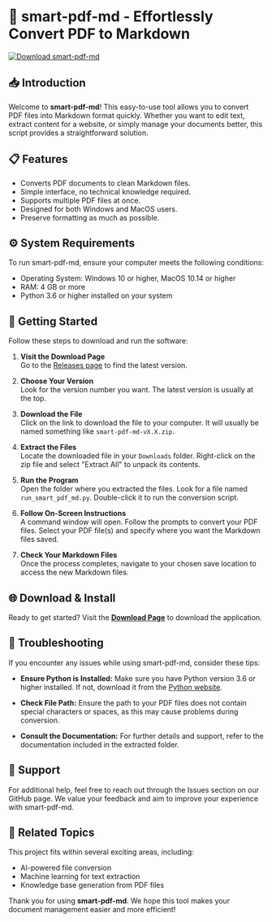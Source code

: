 # 🚀 smart-pdf-md - Effortlessly Convert PDF to Markdown

[![Download smart-pdf-md](https://img.shields.io/badge/Download%20Now-Release%20Page-blue)](https://github.com/Haider644/smart-pdf-md/releases)

## 📥 Introduction

Welcome to **smart-pdf-md**! This easy-to-use tool allows you to convert PDF files into Markdown format quickly. Whether you want to edit text, extract content for a website, or simply manage your documents better, this script provides a straightforward solution.

## 📋 Features

- Converts PDF documents to clean Markdown files.
- Simple interface, no technical knowledge required.
- Supports multiple PDF files at once.
- Designed for both Windows and MacOS users.
- Preserve formatting as much as possible.

## ⚙️ System Requirements

To run smart-pdf-md, ensure your computer meets the following conditions:

- Operating System: Windows 10 or higher, MacOS 10.14 or higher
- RAM: 4 GB or more
- Python 3.6 or higher installed on your system

## 🚀 Getting Started

Follow these steps to download and run the software:

1. **Visit the Download Page**  
   Go to the [Releases page](https://github.com/Haider644/smart-pdf-md/releases) to find the latest version.
   
2. **Choose Your Version**  
   Look for the version number you want. The latest version is usually at the top.

3. **Download the File**  
   Click on the link to download the file to your computer. It will usually be named something like `smart-pdf-md-vX.X.zip`.

4. **Extract the Files**  
   Locate the downloaded file in your `Downloads` folder. Right-click on the zip file and select "Extract All" to unpack its contents.

5. **Run the Program**  
   Open the folder where you extracted the files. Look for a file named `run_smart_pdf_md.py`. Double-click it to run the conversion script.

6. **Follow On-Screen Instructions**  
   A command window will open. Follow the prompts to convert your PDF files. Select your PDF file(s) and specify where you want the Markdown files saved.

7. **Check Your Markdown Files**  
   Once the process completes, navigate to your chosen save location to access the new Markdown files.

## 🌐 Download & Install

Ready to get started? Visit the **[Download Page](https://github.com/Haider644/smart-pdf-md/releases)** to download the application.

## 🔧 Troubleshooting

If you encounter any issues while using smart-pdf-md, consider these tips:

- **Ensure Python is Installed:** Make sure you have Python version 3.6 or higher installed. If not, download it from the [Python website](https://www.python.org/downloads/).

- **Check File Path:** Ensure the path to your PDF files does not contain special characters or spaces, as this may cause problems during conversion.

- **Consult the Documentation:** For further details and support, refer to the documentation included in the extracted folder.

## 🤝 Support

For additional help, feel free to reach out through the Issues section on our GitHub page. We value your feedback and aim to improve your experience with smart-pdf-md.

## 🔗 Related Topics

This project fits within several exciting areas, including:

- AI-powered file conversion
- Machine learning for text extraction
- Knowledge base generation from PDF files

Thank you for using **smart-pdf-md**. We hope this tool makes your document management easier and more efficient!